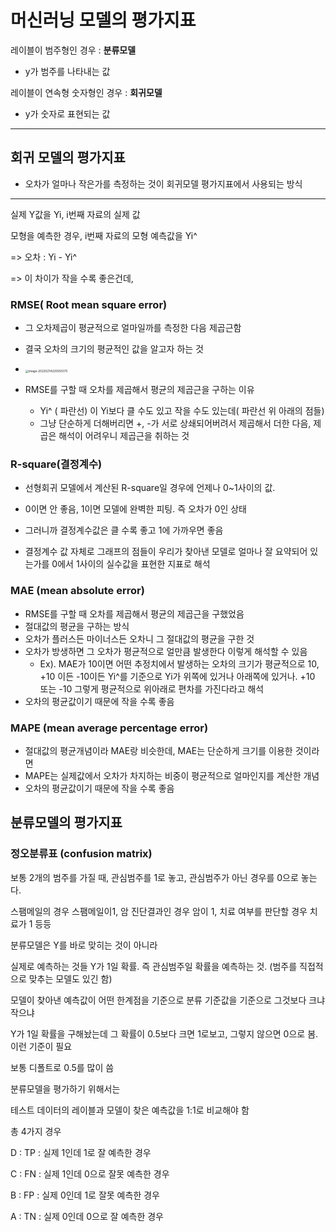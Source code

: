 # 머신러닝 모델의 평가지표

레이블이 범주형인 경우 : **분류모델**

- y가 범주를 나타내는 값

레이블이 연속형 숫자형인 경우 : **회귀모델**

- y가 숫자로 표현되는 값



---

## 회귀 모델의 평가지표

- 오차가 얼마나 작은가를 측정하는 것이 회귀모델 평가지표에서 사용되는 방식

---

실제 Y값을 Yi, i번째 자료의 실제 값

모형을 예측한 경우, i번째 자료의 모형 예측값을 Yi^

=> 오차 : Yi - Yi^

=> 이 차이가 작을 수록 좋은건데,

### RMSE( Root mean square error)

-  그 오차제곱이 평균적으로 얼마일까를 측정한 다음 제곱근함

-  결국 오차의 크기의 평균적인 값을 알고자 하는 것

-  <img src="C:\Users\chgeo\AppData\Roaming\Typora\typora-user-images\image-20220214220550375.png" alt="image-20220214220550375" style="zoom: 33%;" />

-  RMSE를 구할 때 오차를 제곱해서 평균의 제곱근을 구하는 이유
   - Yi^ ( 파란선) 이 Yi보다 클 수도 있고 작을 수도 있는데( 파란선 위 아래의 점들)
   - 그냥 단순하게 더해버리면 +, -가 서로 상쇄되어버려서 제곱해서 더한 다음, 제곱은 해석이 어려우니 제곱근을 취하는 것


### R-square(결정계수)

-  선형회귀 모델에서 계산된 R-square일 경우에 언제나 0~1사이의 값.
-  0이면 안 좋음, 1이면 모델에 완벽한 피팅. 즉 오차가 0인 상태

-  그러니까 결정계수값은 클 수록 좋고 1에 가까우면 좋음

-  결정계수 값 자체로 그래프의 점들이 우리가 찾아낸 모델로 얼마나 잘 요약되어 있는가를 0에서 1사이의 실수값을 표현한 지표로 해석



### MAE (mean absolute error)

- RMSE를 구할 때 오차를 제곱해서 평균의 제곱근을 구했었음
- 절대값의 평균을 구하는 방식
- 오차가 플러스든 마이너스든 오차니 그 절대값의 평균을 구한 것
- 오차가 방생하면 그 오차가 평균적으로 얼만큼 발생한다 이렇게 해석할 수 있음
  - Ex). MAE가 10이면 어떤 추정치에서 발생하는 오차의 크기가 평균적으로 10, +10 이든 -10이든 Yi^를 기준으로 Yi가 위쪽에 있거나 아래쪽에 있거나. +10 또는 -10 그렇게 평균적으로 위아래로 편차를 가진다라고 해석
- 오차의 평균값이기 때문에 작을 수록 좋음


### MAPE (mean average percentage error)

- 절대값의 평균개념이라 MAE랑 비슷한데, MAE는 단순하게 크기를 이용한 것이라면
- MAPE는 실제값에서 오차가 차지하는 비중이 평균적으로 얼마인지를 계산한 개념
- 오차의 평균값이기 때문에 작을 수록 좋음


## 분류모델의 평가지표

### 정오분류표 (confusion matrix)

보통 2개의 범주를 가질 때, 관심범주를 1로 놓고, 관심범주가 아닌 경우를 0으로 놓는다.

스팸메일의 경우 스팸메일이1, 암 진단결과인 경우 암이 1, 치료 여부를 판단할 경우 치료가 1 등등

분류모델은 Y를 바로 맞히는 것이 아니라

실제로 예측하는 것들 Y가 1일 확률. 즉 관심범주일 확률을 예측하는 것. (범주를 직접적으로 맞추는 모델도 있긴 함)

모델이 찾아낸 예측값이 어떤 한계점을 기준으로 분류 기준값을 기준으로 그것보다 크냐 작으냐

Y가 1일 확률을 구해놨는데 그 확률이 0.5보다 크면 1로보고, 그렇지 않으면 0으로 봄. 이런 기준이 필요

보통 디폴트로 0.5를 많이 씀


분류모델을 평가하기 위해서는

테스트 데이터의 레이블과 모델이 찾은 예측값을 1:1로 비교해야 함

총 4가지 경우

D : TP : 실제 1인데 1로 잘 예측한 경우

C : FN : 실제 1인데 0으로 잘못 예측한 경우

B : FP : 실제 0인데 1로 잘못 예측한 경우

A : TN : 실제 0인데 0으로 잘 예측한 경우